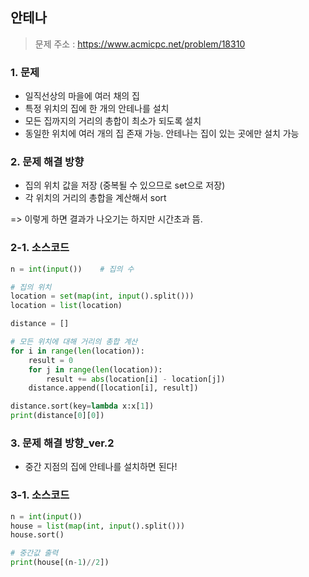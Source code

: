 ## 안테나
> 문제 주소 : https://www.acmicpc.net/problem/18310

### 1. 문제
- 일직선상의 마을에 여러 채의 집
- 특정 위치의 집에 한 개의 안테나를 설치
- 모든 집까지의 거리의 총합이 최소가 되도록 설치
- 동일한 위치에 여러 개의 집 존재 가능. 안테나는 집이 있는 곳에만 설치 가능

### 2. 문제 해결 방향
- 집의 위치 값을 저장 (중복될 수 있으므로 set으로 저장)
- 각 위치의 거리의 총합을 계산해서 sort

=> 이렇게 하면 결과가 나오기는 하지만 시간초과 뜸.

### 2-1. 소스코드
```python
n = int(input())    # 집의 수

# 집의 위치
location = set(map(int, input().split()))
location = list(location)

distance = []

# 모든 위치에 대해 거리의 총합 계산
for i in range(len(location)):
    result = 0
    for j in range(len(location)):
        result += abs(location[i] - location[j])
    distance.append([location[i], result])

distance.sort(key=lambda x:x[1])
print(distance[0][0])

```

### 3. 문제 해결 방향_ver.2
- 중간 지점의 집에 안테나를 설치하면 된다!


### 3-1. 소스코드
```python
n = int(input())
house = list(map(int, input().split()))
house.sort()

# 중간값 출력
print(house[(n-1)//2])
```

